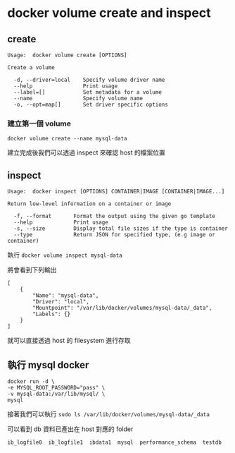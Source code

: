 # docker volume create and inspect


## create

```
Usage:	docker volume create [OPTIONS]

Create a volume

  -d, --driver=local    Specify volume driver name
  --help                Print usage
  --label=[]            Set metadata for a volume
  --name                Specify volume name
  -o, --opt=map[]       Set driver specific options
```

### 建立第一個 volume

`docker volume create --name mysql-data`

建立完成後我們可以透過 inspect 來確認 host 的檔案位置


## inspect

```
Usage:	docker inspect [OPTIONS] CONTAINER|IMAGE [CONTAINER|IMAGE...]

Return low-level information on a container or image

  -f, --format       Format the output using the given go template
  --help             Print usage
  -s, --size         Display total file sizes if the type is container
  --type             Return JSON for specified type, (e.g image or container)

```

執行 `docker volume inspect mysql-data`

將會看到下列輸出

```
[
    {
        "Name": "mysql-data",
        "Driver": "local",
        "Mountpoint": "/var/lib/docker/volumes/mysql-data/_data",
        "Labels": {}
    }
]
```

就可以直接透過 host 的 filesystem 進行存取


## 執行 mysql docker

```
docker run -d \
-e MYSQL_ROOT_PASSWORD="pass" \
-v mysql-data:/var/lib/mysql/ \
mysql
```

接著我們可以執行 `sudo ls /var/lib/docker/volumes/mysql-data/_data`

可以看到 db 資料已產出在 host 對應的 folder

```
ib_logfile0  ib_logfile1  ibdata1  mysql  performance_schema  testdb
```
